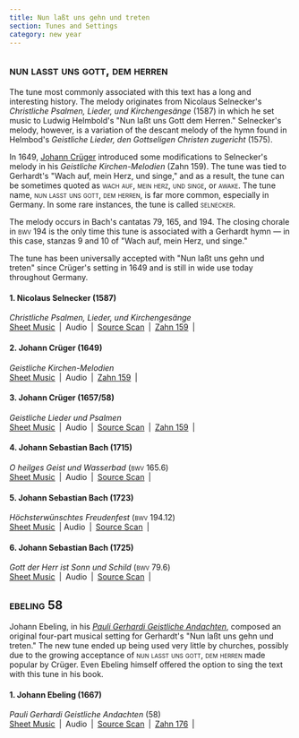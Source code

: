 ```yaml
---
title: Nun laßt uns gehn und treten
section: Tunes and Settings
category: new year
---
```


## <span style="font-variant:small-caps;">nun lasst uns gott, dem herren</span>

The tune most commonly associated with this text has a long and interesting history. The melody originates from Nicolaus Selnecker's *Christliche Psalmen, Lieder, und Kirchengesänge* (1587) in which he set music to Ludwig Helmbold's "Nun laßt uns Gott dem Herren." Selnecker's melody, however, is a variation of the descant melody of the hymn found in Helmbod's *Geistliche Lieder, den Gottseligen Christen zugericht* (1575). 

In 1649, [Johann Crüger](/authors/crüger) introduced some modifications to Selnecker's melody in his *Geistliche Kirchen-Melodien* (Zahn 159). The tune was tied to Gerhardt's "Wach auf, mein Herz, und singe," and as a result, the tune can be sometimes quoted as <span style="font-variant:small-caps;">wach auf, mein herz, und singe</span>, or <span style="font-variant:small-caps;">awake</span>. The tune name, <span style="font-variant:small-caps;">nun lasst uns gott, dem herren</span>, is far more common, especially in Germany. In some rare instances, the tune is called <span style="font-variant:small-caps;">selnecker</span>.

The melody occurs in Bach's cantatas 79, 165, and 194. The closing chorale in <span style="font-variant:small-caps;">bwv 194</span> is the only time this tune is associated with a Gerhardt hymn — in this case, stanzas 9 and 10 of "Wach auf, mein Herz, und singe."

The tune has been universally accepted with "Nun laßt uns gehn und treten" since Crüger's setting in 1649 and is still in wide use today throughout Germany.

#### 1. Nicolaus Selnecker (1587)

*Christliche Psalmen, Lieder, und Kirchengesänge*  
[Sheet Music](/hymns/010/music/010-selnecker.pdf) \| Audio \| [Source Scan](/hymns/010/scans/010-selnecker.pdf) \| [Zahn 159](/hymns/010/scans/zahn-159.pdf) \|  


#### 2. Johann Crüger (1649)

*Geistliche Kirchen-Melodien*  
[Sheet Music](/hymns/010/music/010-crüger-1.pdf) \| Audio \| [Zahn 159](/hymns/010/scans/zahn-159.pdf) \|  


#### 3. Johann Crüger (1657/58)

*Geistliche Lieder und Psalmen*  
[Sheet Music](/hymns/010/music/010-crüger-2.pdf) \| Audio \| [Source Scan](/hymns/010/scans/010-crüger-1657.pdf) \| [Zahn 159](/hymns/010/scans/zahn-159.pdf) \|  


#### 4. Johann Sebastian Bach (1715)

*O heilges Geist und Wasserbad* (<span style="font-variant:small-caps;">bwv 165.6</span>)  
[Sheet Music](/hymns/010/music/010-bwv165.pdf) \| Audio \| [Source Scan](/hymns/010/scans/bwv165-6.pdf) \|


#### 5. Johann Sebastian Bach (1723)

*Höchsterwünschtes Freudenfest* (<span style="font-variant:small-caps;">bwv 194.12</span>)  
[Sheet Music](/hymns/010/music/010-bwv194.pdf) \| Audio \| [Source Scan](/hymns/010/scans/bwv194-12.pdf) \|  


#### 6. Johann Sebastian Bach (1725)

*Gott der Herr ist Sonn und Schild* (<span style="font-variant:small-caps;">bwv 79.6</span>)  
[Sheet Music](/hymns/010/music/010-bwv79.pdf) \| Audio \| [Source Scan](/hymns/010/scans/bwv79-6.pdf) \|   

## <span style="font-variant:small-caps;">ebeling 58</span>

Johann Ebeling, in his [*Pauli Gerhardi Geistliche Andachten*](/sources/pauli_gerhardi), composed an original four-part musical setting for Gerhardt's "Nun laßt uns gehn und treten." The new tune ended up being used very little by churches, possibly due to the growing acceptance of <span style="font-variant:small-caps;">nun lasst uns gott, dem herren</span> made popular by Crüger. Even Ebeling himself offered the option to sing the text with this tune in his book. 

#### 1. Johann Ebeling (1667)

*Pauli Gerhardi Geistliche Andachten* (58)  
[Sheet Music](/hymns/010/music/010-ebeling-58.pdf) \| Audio \| [Source Scan](/hymns/010/scans/010-ebeling.pdf) \| [Zahn 176](/hymns/010/scans/zahn-176.pdf) \|